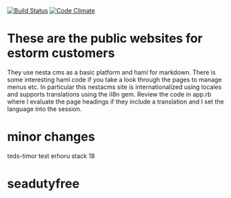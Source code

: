 [![Build Status](https://travis-ci.org/semdinsp/tl-lotto-com.png)](https://travis-ci.org/semdinsp/tl-lotto-com)
[![Code Climate](https://codeclimate.com/repos/52848aaec7f3a33db700b7b1/badges/f23c064085d9f64c0e40/gpa.png)](https://codeclimate.com/repos/52848aaec7f3a33db700b7b1/feed)
# These are the public websites for estorm customers
They use nesta cms as a basic platform and haml for markdown.
There is some interesting haml code if you take a look through the pages to manage menus etc.  In particular this nestacms site is internationalized using locales and supports translations using the iI8n gem. Review the code in app.rb where I evaluate the page headings if they include a translation and I set the language into the session.

# minor changes
teds-timor test erhoru stack 18
# seadutyfree
